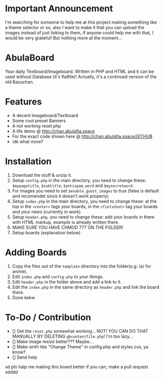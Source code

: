 # Important Announcement
I'm searching for someone to help me at this project making something like a theme selector or so, also I want to make it that you can upload the images instead of just linking to them, if anyone could help me with that, I would be very grateful! But nothing more at the moment...

# AbulaBoard
Your daily Textboard/Imageboard. Written in PHP and HTML and it can be used without Database (it's flatfile)! Actually, it's a continued version of the old Bazuchan.

# Features
- A decent Imageboard/Textboard
- Some cool preset Banners
- A not working reset.php
- A life demo @ http://chan.abulafia.space
- For the exact code shown here @ http://chan.abulafia.space/GITHUB
- idk what more?

# Installation
1. Download the stuff & unzip it.
2. Setup `config.php` in the main directory, you need to change these: `$mypagetitle`, `$subtitle`, `$antispam_word` and `$mysecretword`.
3. For images you need to set `$enable_guest_images` to true (false is default and recomendet since it doesn't work properly)
4. Setup `index.php` in the main directory, you need to change these: at the top in the `<center>` tags your boards, in the `<fielsdset>` tag your boards and your news (currently in work).
5. Setup `header.php`, you need to change these: add your boards in there with HTML markup, example is already written there.
6. MAKE SURE YOU HAVE CHMOD 777 ON THE FOLDER!
7. Setup boards (explanation below)

# Adding Boards
1. Copy the files out of the `template` directory into the folder(e.g: /a/ for anime).
2. Edit `index.php` and `config.php` to your likings.
3. Edit `header.php` in the folder above and add a link to it.
4. Edit the `index.php` in the same directory as `header.php` and link the board there.
5. Done kekw

# To-Do / Contribution
- [] Get the `reset.php` somewhat working... NOT! YOU CAN DO THAT MANUALLY BY DELETING `gbcontentfile.php`! I'm too lazy...
- [] Make image resize better??? Maybe...
- [] Make smth like "Change Theme" in config.php and styles.css, ya know?
- [] Send help

xd pls halp me making this board better if you can, make a pull request xdddd
